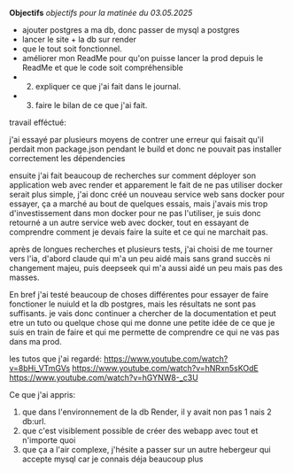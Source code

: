 **Objectifs**
*objectifs pour la matinée du 03.05.2025*

- ajouter postgres a ma db, donc passer de mysql a postgres
- lancer le site + la db sur render 
- que le tout soit fonctionnel.
- améliorer mon ReadMe pour qu'on puisse lancer la prod depuis le ReadMe et que le code soit compréhensible
- 2) expliquer ce que j'ai fait dans le journal.
- 3) faire le bilan de ce que j'ai fait.


travail efféctué:

j'ai essayé par plusieurs moyens de contrer une erreur qui faisait qu'il perdait mon package.json pendant le build et donc ne pouvait pas installer correctement les dépendencies

ensuite j'ai fait beaucoup de recherches sur comment déployer son application web avec render et apparement le fait de ne pas utiliser docker serait plus simple, j'ai donc
créé un nouveau service web sans docker pour essayer, ça a marché au bout de quelques essais, mais j'avais mis trop d'investissement dans mon docker pour ne pas l'utiliser,
je suis donc retourné a un autre service web avec docker, tout en essayant de comprendre comment je devais faire la suite et ce qui ne marchait pas.

après de longues recherches et plusieurs tests, j'ai choisi de me tourner vers l'ia, d'abord claude qui m'a un peu aidé mais sans grand succès ni changement majeu,
puis deepseek qui m'a aussi aidé un peu mais pas des masses.

En bref j'ai testé beaucoup de choses différentes pour essayer de faire fonctioner le nuiuld et la db postgres, mais les résultats ne sont pas suffisants.
je vais donc continuer a chercher de la documentation et peut etre un tuto ou quelque chose qui me donne une petite idée de ce que  je suis en train de faire et qui me permette de comprendre ce qui ne vas pas dans ma prod.

les tutos que j'ai regardé:
https://www.youtube.com/watch?v=8bHi_VTmGVs
https://www.youtube.com/watch?v=hNRxn5sKOdE
https://www.youtube.com/watch?v=hGYNW8-_c3U

Ce que j'ai appris:
1) que dans l'environnement de la db Render, il y avait non pas 1 nais 2 db:url.
2) que c'est visiblement possible de créer des webapp avec tout et n'importe quoi
3) que ça a l'air complexe, j'hésite a passer sur un autre hebergeur qui accepte mysql car je connais déja beaucoup plus